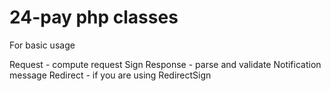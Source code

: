 # 24-pay php classes

For basic usage

Request - compute request Sign
Response - parse and validate Notification message
Redirect - if you are using RedirectSign
